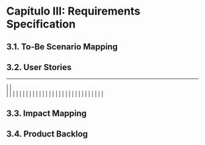 # Capítulo III: Requirements Specification

## 3.1. To-Be Scenario Mapping

## 3.2. User Stories

 --------------------------------------------------------------------------------------------------------------
|                 |    
|                 |
|                 |
|                 |
|                 |
|                 |
|                 |
|                 |
|                 |
|                 |
|                 |
|                 |
|                 |
|                 |
|                 |
|                 |



## 3.3. Impact Mapping

## 3.4. Product Backlog
                 
